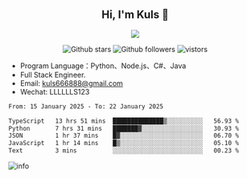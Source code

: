 <h2 align="center"> Hi, I'm Kuls 👋 </h2>
<p align="center">
    <p align="center">
        <img src=" https://avatars.githubusercontent.com/u/42165104?s=460&u=5c7fbf0bce7d4b38a15a44676e6f64b529e47598&v=4"/>
    </p>
    <p align="center">
      <img src="https://img.shields.io/github/stars/hellokuls?style=social" alt="Github stars" />
      <img src="https://img.shields.io/github/followers/hellokuls?style=social" alt="Github followers" />
      <img src="https://visitor-badge.glitch.me/badge?page_id=hellokuls.readme" alt="vistors" />
    </p>
</p>

- Program Language：Python、Node.js、C#、Java
- Full Stack Engineer.
- Email: kuls666888@gmail.com
- Wechat: LLLLLLS123

<!--START_SECTION:waka-->

```txt
From: 15 January 2025 - To: 22 January 2025

TypeScript   13 hrs 51 mins  ██████████████▒░░░░░░░░░░   56.93 %
Python       7 hrs 31 mins   ███████▓░░░░░░░░░░░░░░░░░   30.93 %
JSON         1 hr 37 mins    █▓░░░░░░░░░░░░░░░░░░░░░░░   06.70 %
JavaScript   1 hr 14 mins    █▒░░░░░░░░░░░░░░░░░░░░░░░   05.10 %
Text         3 mins          ░░░░░░░░░░░░░░░░░░░░░░░░░   00.23 %
```

<!--END_SECTION:waka-->

![info](https://github-readme-stats.vercel.app/api?username=hellokuls&show_icons=true&count_private=true&hide=prs&theme=default_repocard)


